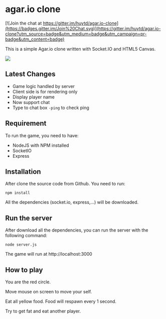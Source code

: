 # agar.io clone

[![Join the chat at https://gitter.im/huytd/agar.io-clone](https://badges.gitter.im/Join%20Chat.svg)](https://gitter.im/huytd/agar.io-clone?utm_source=badge&utm_medium=badge&utm_campaign=pr-badge&utm_content=badge)

This is a simple Agar.io clone written with Socket.IO and HTML5 Canvas.

![](http://i.imgur.com/yJ96Lyi.jpg)

## Latest Changes
- Game logic handled by server
- Client side is for rendering only
- Display player name
- Now support chat 
- Type to chat box `-ping` to check ping

## Requirement
To run the game, you need to have: 
- NodeJS with NPM installed
- SocketIO 
- Express

## Installation

After clone the source code from Github. You need to run:

```
npm install
```

All the dependencies (socket.io, express,...) will be downloaded.

## Run the server

After download all the dependencies, you can run the server with the following command:

```
node server.js
```

The game will run at http://localhost:3000

## How to play

You are the red circle.

Move mouse on screen to move your self.

Eat all yellow food. Food will respawn every 1 second.

Try to get fat and eat another player.
